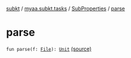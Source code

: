 [subkt](../../index.md) / [myaa.subkt.tasks](../index.md) / [SubProperties](index.md) / [parse](./parse.md)

# parse

`fun parse(f: `[`File`](https://docs.oracle.com/javase/9/docs/api/java/io/File.html)`): `[`Unit`](https://kotlinlang.org/api/latest/jvm/stdlib/kotlin/-unit/index.html) [(source)](https://github.com/Myaamori/SubKt/blob/0.1.7/src/main/kotlin/myaa/subkt/tasks/plugin.kt#L60)